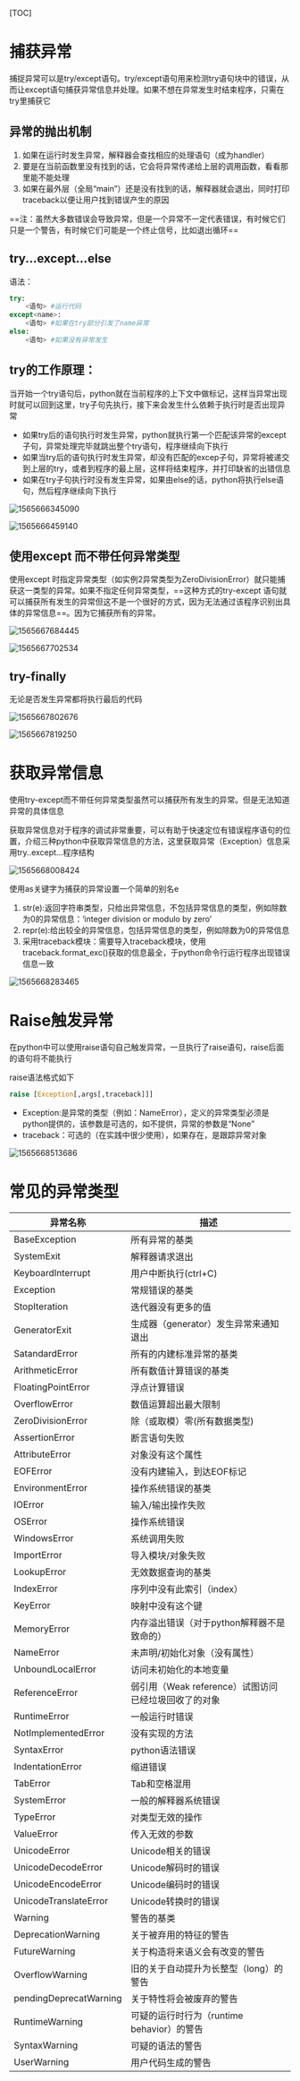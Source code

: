 [TOC]

# 捕获异常

捕捉异常可以是try/except语句。try/except语句用来检测try语句块中的错误，从而让except语句捕获异常信息并处理。如果不想在异常发生时结束程序，只需在try里捕获它

## 异常的抛出机制

1. 如果在运行时发生异常，解释器会查找相应的处理语句（成为handler）
2. 要是在当前函数里没有找到的话，它会将异常传递给上层的调用函数，看看那里能不能处理
3. 如果在最外层（全局“main”）还是没有找到的话，解释器就会退出，同时打印traceback以便让用户找到错误产生的原因

==注：虽然大多数错误会导致异常，但是一个异常不一定代表错误，有时候它们只是一个警告，有时候它们可能是一个终止信号，比如退出循环==

## try...except...else

语法：

```python
try:
	<语句> #运行代码
except<name>:
	<语句> #如果在try部分引发了name异常
else:
	<语句> #如果没有异常发生
```

## try的工作原理：

当开始一个try语句后，python就在当前程序的上下文中做标记，这样当异常出现时就可以回到这里，try子句先执行，接下来会发生什么依赖于执行时是否出现异常

* 如果try后的语句执行时发生异常，python就执行第一个匹配该异常的except子句，异常处理完毕就跳出整个try语句，程序继续向下执行
* 如果当try后的语句执行时发生异常，却没有匹配的excep子句，异常将被递交到上层的try，或者到程序的最上层，这样将结束程序，并打印缺省的出错信息
* 如果在try子句执行时没有发生异常，如果由else的话，python将执行else语句，然后程序继续向下执行

![1565666345090](E:\Typora笔记\Python\assets\1565666345090.png)

![1565666459140](E:\Typora笔记\Python\assets\1565666459140.png)

## 使用except 而不带任何异常类型

使用except 时指定异常类型（如实例2异常类型为ZeroDivisionError）就只能捕获这一类型的异常。如果不指定任何异常类型，==这种方式的try-except 语句就可以捕获所有发生的异常但这不是一个很好的方式，因为无法通过该程序识别出具体的异常信息==。因为它捕获所有的异常。

![1565667684445](E:\Typora笔记\Python\assets\1565667684445.png)

![1565667702534](E:\Typora笔记\Python\assets\1565667702534.png)

## try-finally

无论是否发生异常都将执行最后的代码

![1565667802676](E:\Typora笔记\Python\assets\1565667802676.png)

![1565667819250](E:\Typora笔记\Python\assets\1565667819250.png)

# 获取异常信息

使用try-except而不带任何异常类型虽然可以捕获所有发生的异常。但是无法知道异常的具体信息

获取异常信息对于程序的调试非常重要，可以有助于快速定位有错误程序语句的位置，介绍三种python中获取异常信息的方法，这里获取异常（Exception）信息采用try..except...程序结构

![1565668008424](E:\Typora笔记\Python\assets\1565668008424.png)

使用as关键字为捕获的异常设置一个简单的别名e

1. str(e):返回字符串类型，只给出异常信息，不包括异常信息的类型，例如除数为0的异常信息：‘integer division or modulo by zero’
2. repr(e):给出较全的异常信息，包括异常信息的类型，例如除数为0的异常信息
3. 采用traceback模块：需要导入traceback模块，使用traceback.format_exc()获取的信息最全，于python命令行运行程序出现错误信息一致

![1565668283465](E:\Typora笔记\Python\assets\1565668283465.png)

# Raise触发异常

在python中可以使用raise语句自己触发异常，一旦执行了raise语句，raise后面的语句将不能执行

raise语法格式如下

```python
raise [Exception[,args[,traceback]]]
```

* Exception:是异常的类型（例如：NameError），定义的异常类型必须是python提供的，该参数是可选的，如不提供，异常的参数是“None”
* traceback：可选的（在实践中很少使用），如果存在，是跟踪异常对象

![1565668513686](E:\Typora笔记\Python\assets\1565668513686.png)

# 常见的异常类型

| 异常名称               | 描述                                                 |
| ---------------------- | ---------------------------------------------------- |
| BaseException          | 所有异常的基类                                       |
| SystemExit             | 解释器请求退出                                       |
| KeyboardInterrupt      | 用户中断执行(ctrl+C)                                 |
| Exception              | 常规错误的基类                                       |
| StopIteration          | 迭代器没有更多的值                                   |
| GeneratorExit          | 生成器（generator）发生异常来通知退出                |
| SatandardError         | 所有的内建标准异常的基类                             |
| ArithmeticError        | 所有数值计算错误的基类                               |
| FloatingPointError     | 浮点计算错误                                         |
| OverflowError          | 数值运算超出最大限制                                 |
| ZeroDivisionError      | 除（或取模）零(所有数据类型)                         |
| AssertionError         | 断言语句失败                                         |
| AttributeError         | 对象没有这个属性                                     |
| EOFError               | 没有内建输入，到达EOF标记                            |
| EnvironmentError       | 操作系统错误的基类                                   |
| IOError                | 输入/输出操作失败                                    |
| OSError                | 操作系统错误                                         |
| WindowsError           | 系统调用失败                                         |
| ImportError            | 导入模块/对象失败                                    |
| LookupError            | 无效数据查询的基类                                   |
| IndexError             | 序列中没有此索引（index）                            |
| KeyError               | 映射中没有这个键                                     |
| MemoryError            | 内存溢出错误（对于python解释器不是致命的）           |
| NameError              | 未声明/初始化对象（没有属性）                        |
| UnboundLocalError      | 访问未初始化的本地变量                               |
| ReferenceError         | 弱引用（Weak reference）试图访问已经垃圾回收了的对象 |
| RuntimeError           | 一般运行时错误                                       |
| NotImplementedError    | 没有实现的方法                                       |
| SyntaxError            | python语法错误                                       |
| IndentationError       | 缩进错误                                             |
| TabError               | Tab和空格混用                                        |
| SystemError            | 一般的解释器系统错误                                 |
| TypeError              | 对类型无效的操作                                     |
| ValueError             | 传入无效的参数                                       |
| UnicodeError           | Unicode相关的错误                                    |
| UnicodeDecodeError     | Unicode解码时的错误                                  |
| UnicodeEncodeError     | Unicode编码时的错误                                  |
| UnicodeTranslateError  | Unicode转换时的错误                                  |
| Warning                | 警告的基类                                           |
| DeprecationWarning     | 关于被弃用的特征的警告                               |
| FutureWarning          | 关于构造将来语义会有改变的警告                       |
| OverflowWarning        | 旧的关于自动提升为长整型（long）的警告               |
| pendingDeprecatWarning | 关于特性将会被废弃的警告                             |
| RuntimeWarning         | 可疑的运行时行为（runtime behavior）的警告           |
| SyntaxWarning          | 可疑的语法的警告                                     |
| UserWarning            | 用户代码生成的警告                                   |

